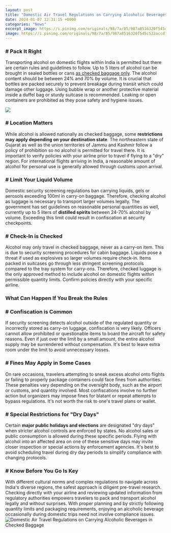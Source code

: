 ```yaml
---
layout: post
title: "Domestic Air Travel Regulations on Carrying Alcoholic Beverages in Checked Baggage"
date: 2024-01-07 12:31:15 +0000
categories: "News"
excerpt_image: https://i.pinimg.com/originals/98/7a/85/987a8516320f545c522accd7c5889486.jpg
image: https://i.pinimg.com/originals/98/7a/85/987a8516320f545c522accd7c5889486.jpg
---
```


### # Pack It Right 
Transporting alcohol on domestic flights within India is permitted but there are certain rules and guidelines to follow. Up to 5 liters of alcohol can be brought in sealed bottles or cans [as checked baggage only](https://logurl.github.io/2024-01-05-u52a0-u62ff-u5927-u548c-u7f8e-u56fd-u7684-u6587-u5316-u5dee-u5f02/). The alcohol content should be between 24% and 70% by volume. It is crucial that bottles are packed securely to prevent breakage during transit which could damage other luggage. Using bubble wrap or another protective material inside a duffel bag or sturdy suitcase is recommended. Leaking or open containers are prohibited as they pose safety and hygiene issues.  

![](https://i.pinimg.com/originals/04/ca/2d/04ca2d017fd28c9c7145329e1eb8b922.png)
### # Location Matters
While alcohol is allowed nationally as checked baggage, some **restrictions may apply depending on your destination state**. The northeastern state of Gujarat as well as the union territories of Jammu and Kashmir follow a policy of prohibition so no alcohol is permitted for travel there. It is important to verify policies with your airline prior to travel if flying to a "dry" region. For international flights arriving in India, a reasonable amount of alcohol for personal use is generally allowed through customs upon arrival.  
### # Limit Your Liquid Volume 
Domestic security screening regulations ban carrying liquids, gels or aerosols exceeding 100ml in carry-on baggage. Therefore, checking alcohol as luggage is necessary to transport larger volumes legally. The government has set guidelines on reasonable personal quantities as well, currently up to 5 liters of **distilled spirits** between 24-70% alcohol by volume. Exceeding this limit could result in confiscation at security checkpoints. 
### # Check-In is Checked
Alcohol may only travel in checked baggage, never as a carry-on item. This is due to security screening procedures for cabin baggage. Liquids pose a threat if used as explosives so larger volumes require check-in. Items packed in suitcases go through less stringent screening protocols compared to the tray system for carry-ons. Therefore, checked luggage is the only approved method to include alcohol on domestic flights within permissible quantity limits. Confirm policies directly with your specific airline.
### What Can Happen If You Break the Rules 
### # Confiscation is Common
If security screening detects alcohol outside of the regulated quantity or incorrectly stored as carry-on luggage, confiscation is very likely. Officers cannot allow prohibited or questionable items to board the aircraft for safety reasons. Even if just over the limit by a small amount, the entire alcohol supply may be surrendered without compensation. It's best to leave extra room under the limit to avoid unnecessary losses.
### # Fines May Apply in Some Cases  
On rare occasions, travelers attempting to sneak excess alcohol onto flights or failing to properly package containers could face fines from authorities. These penalties vary depending on the oversight body, such as the airport or customs, and quantity involved. Most confiscations involve no further action but organizers may impose fines for blatant or repeat attempts to bypass regulations. It's not worth the risk to one's travel plans or wallet. 
### # Special Restrictions for "Dry Days"
Certain **major public holidays and elections** are designated "dry days" when stricter alcohol controls are enforced by states. No alcohol sales or public consumption is allowed during these specific periods. Flying with alcohol into an affected area on one of these sensitive days may invite closer inspection or special actions by enforcement agencies. It's best to avoid scheduling travel during dry day periods to simplify compliance with changing protocols.
### # Know Before You Go Is Key
With different cultural norms and complex regulations to navigate across India's diverse regions, the safest approach is diligent pre-travel research. Checking directly with your airline and reviewing updated information from regulatory authorities empowers travelers to pack and transport alcohol legally and without surprises. With proper planning and by strictly following quantity limits and packaging requirements, enjoying an alcoholic beverage occasionally during domestic trips need not involve compliance issues.
![Domestic Air Travel Regulations on Carrying Alcoholic Beverages in Checked Baggage](https://i.pinimg.com/originals/98/7a/85/987a8516320f545c522accd7c5889486.jpg)